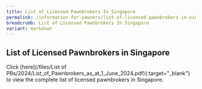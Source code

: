 ```yaml
---
title: List of Licensed Pawnbrokers In Singapore
permalink: /information-for-pawners/list-of-licensed-pawnbrokers-in-singapore/
breadcrumb: List of Licensed Pawnbrokers In Singapore
variant: markdown
---
```

List of Licensed Pawnbrokers in Singapore
---
Click [here](/files/List of PBs/2024/List_of_Pawnbrokers_as_at_1_June_2024.pdf){:target="_blank"} to view the complete list of licensed pawnbrokers in Singapore.